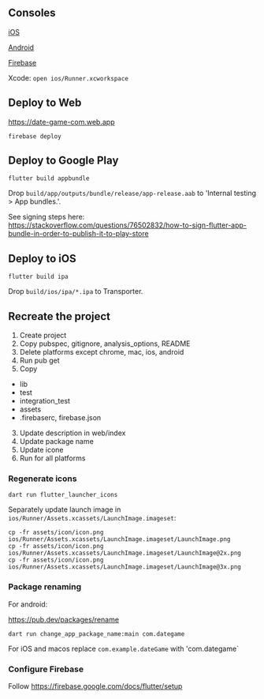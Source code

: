 ## Consoles

[iOS](https://appstoreconnect.apple.com/apps/6450636537/appstore/ios/version/inflight)

[Android](https://play.google.com/console/u/0/developers/6507993011983655494/app/4972487045490055287/app-dashboard)

[Firebase](https://console.firebase.google.com/project/date-game-com/overview)

Xcode: `open ios/Runner.xcworkspace`

## Deploy to Web

https://date-game-com.web.app

```
firebase deploy
```

## Deploy to Google Play

```
flutter build appbundle
```

Drop `build/app/outputs/bundle/release/app-release.aab` to 'Internal testing > App bundles.'.

See signing steps here: https://stackoverflow.com/questions/76502832/how-to-sign-flutter-app-bundle-in-order-to-publish-it-to-play-store

## Deploy to iOS

```
flutter build ipa
```

Drop `build/ios/ipa/*.ipa` to Transporter.


## Recreate the project

1. Create project
2. Copy pubspec, gitignore, analysis_options, README
3. Delete platforms except chrome, mac, ios, android
3. Run pub get
4. Copy
  - lib
  - test
  - integration_test
  - assets
  - .firebaserc, firebase.json
3. Update description in web/index
4. Update package name
5. Update icone
4. Run for all platforms


### Regenerate icons

```
dart run flutter_launcher_icons
```

Separately update launch image in `ios/Runner/Assets.xcassets/LaunchImage.imageset`:

```
cp -fr assets/icon/icon.png ios/Runner/Assets.xcassets/LaunchImage.imageset/LaunchImage.png
cp -fr assets/icon/icon.png ios/Runner/Assets.xcassets/LaunchImage.imageset/LaunchImage@2x.png
cp -fr assets/icon/icon.png ios/Runner/Assets.xcassets/LaunchImage.imageset/LaunchImage@3x.png

```

### Package renaming

For android:

https://pub.dev/packages/rename

```
dart run change_app_package_name:main com.dategame
```

For iOS and macos replace `com.example.dateGame` with 'com.dategame`

### Configure Firebase

Follow https://firebase.google.com/docs/flutter/setup


